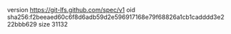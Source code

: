 version https://git-lfs.github.com/spec/v1
oid sha256:f2beeaed60c6f8d6adb59d2e596917168e79f68826a1cb1cadddd3e222bbb629
size 31132
